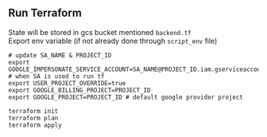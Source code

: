 ## Run Terraform
State will be stored in gcs bucket mentioned `backend.tf` \
Export env variable (if not already done through `script_env` file)

```
# update SA_NAME & PROJECT_ID
export GOOGLE_IMPERSONATE_SERVICE_ACCOUNT=SA_NAME@PROJECT_ID.iam.gserviceaccount.com # when SA is used to run tf
export USER_PROJECT_OVERRIDE=true
export GOOGLE_BILLING_PROJECT=PROJECT_ID
export GOOGLE_PROJECT=PROJECT_ID # default google provider project
```

```
terraform init
terraform plan
terraform apply
```
